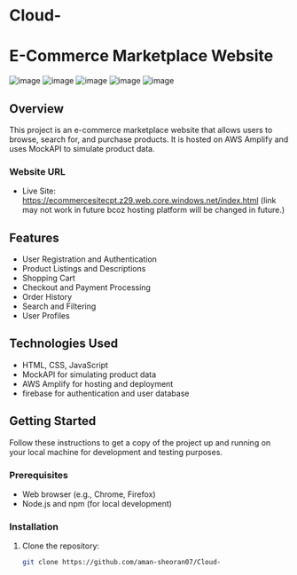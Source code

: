 # Cloud-
# E-Commerce Marketplace Website
![image](https://github.com/aman-sheoran07/Cloud-/assets/90210280/f79a4f59-2f43-4fef-9aa8-2f123ef1823e)
![image](https://github.com/aman-sheoran07/Cloud-/assets/90210280/a5ea7a67-5138-45cc-8413-7430fdb33d66)
![image](https://github.com/aman-sheoran07/Cloud-/assets/90210280/4ad6eda3-d629-431a-a8bd-ce4727b1dfc3)
![image](https://github.com/aman-sheoran07/Cloud-/assets/90210280/8aa954a8-980e-4973-97f1-0cb7f35f2d66)
![image](https://github.com/aman-sheoran07/Cloud-/assets/90210280/6f9b3429-73d6-4452-891d-f5d768febcc5)



## Overview

This project is an e-commerce marketplace website that allows users to browse, search for, and purchase products. It is hosted on AWS Amplify and uses MockAPI to simulate product data.

### Website URL

- Live Site: https://ecommercesitecpt.z29.web.core.windows.net/index.html
    (link may not work in future bcoz hosting platform will be changed in future.)
## Features

- User Registration and Authentication
- Product Listings and Descriptions
- Shopping Cart
- Checkout and Payment Processing
- Order History
- Search and Filtering
- User Profiles

## Technologies Used

- HTML, CSS, JavaScript
- MockAPI for simulating product data
- AWS Amplify for hosting and deployment
- firebase for authentication and user database

## Getting Started

Follow these instructions to get a copy of the project up and running on your local machine for development and testing purposes.

### Prerequisites

- Web browser (e.g., Chrome, Firefox)
- Node.js and npm (for local development)

### Installation

1. Clone the repository:

   ```bash
   git clone https://github.com/aman-sheoran07/Cloud-
